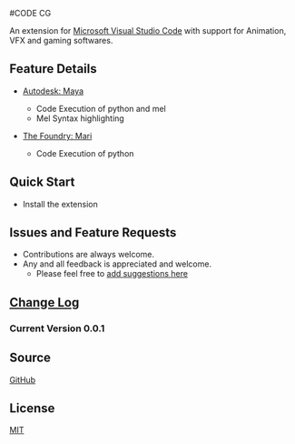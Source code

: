 #CODE CG

An extension for [Microsoft Visual Studio Code](https://code.visualstudio.com/) with support for Animation, VFX and gaming softwares.

## Feature Details

* [Autodesk: Maya](http://www.autodesk.in/products/maya/overview)
  + Code Execution of python and mel
  + Mel Syntax highlighting

* [The Foundry: Mari](https://www.thefoundry.co.uk/products/mari/)
  + Code Execution of python

## Quick Start

* Install the extension

## Issues and Feature Requests

* Contributions are always welcome.
* Any and all feedback is appreciated and welcome.
  + Please feel free to [add suggestions here](https://github.com/cg-cnu/code-cg/issues)

## [Change Log](https://github.com/cg-cnu/code-cg/releases)

### Current Version 0.0.1

## Source
[GitHub](https://github.com/cg-cnu/code-cg)

## License
[MIT](https://github.com/cg-cnu/code-cg/issues/master/LICENSE)